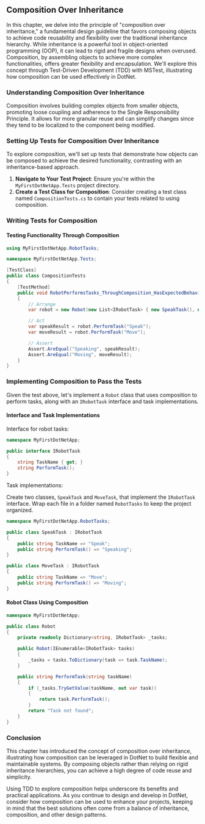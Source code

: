 ## Composition Over Inheritance

In this chapter, we delve into the principle of "composition over inheritance," a fundamental design guideline that favors composing objects to achieve code reusability and flexibility over the traditional inheritance hierarchy. While inheritance is a powerful tool in object-oriented programming (OOP), it can lead to rigid and fragile designs when overused. Composition, by assembling objects to achieve more complex functionalities, offers greater flexibility and encapsulation. We'll explore this concept through Test-Driven Development (TDD) with MSTest, illustrating how composition can be used effectively in DotNet.

### Understanding Composition Over Inheritance

Composition involves building complex objects from smaller objects, promoting loose coupling and adherence to the Single Responsibility Principle. It allows for more granular reuse and can simplify changes since they tend to be localized to the component being modified.

### Setting Up Tests for Composition Over Inheritance

To explore composition, we'll set up tests that demonstrate how objects can be composed to achieve the desired functionality, contrasting with an inheritance-based approach.

1. **Navigate to Your Test Project**: Ensure you're within the `MyFirstDotNetApp.Tests` project directory.
2. **Create a Test Class for Composition**: Consider creating a test class named `CompositionTests.cs` to contain your tests related to using composition.

### Writing Tests for Composition

#### Testing Functionality Through Composition

```csharp
using MyFirstDotNetApp.RobotTasks;

namespace MyFirstDotNetApp.Tests;

[TestClass]
public class CompositionTests
{
    [TestMethod]
    public void RobotPerformsTasks_ThroughComposition_HasExpectedBehavior()
    {
        // Arrange
        var robot = new Robot(new List<IRobotTask> { new SpeakTask(), new MoveTask() });

        // Act
        var speakResult = robot.PerformTask("Speak");
        var moveResult = robot.PerformTask("Move");

        // Assert
        Assert.AreEqual("Speaking", speakResult);
        Assert.AreEqual("Moving", moveResult);
    }
}
```

### Implementing Composition to Pass the Tests

Given the test above, let's implement a `Robot` class that uses composition to perform tasks, along with an `IRobotTask` interface and task implementations.

#### Interface and Task Implementations

Interface for robot tasks:

```csharp
namespace MyFirstDotNetApp;

public interface IRobotTask
{
    string TaskName { get; }
    string PerformTask();
}
```

Task implementations:

Create two classes, `SpeakTask` and `MoveTask`, that implement the `IRobotTask` interface. Wrap each file in a folder named `RobotTasks` to keep the project organized.

```csharp
namespace MyFirstDotNetApp.RobotTasks;

public class SpeakTask : IRobotTask
{
    public string TaskName => "Speak";
    public string PerformTask() => "Speaking";
}

public class MoveTask : IRobotTask
{
    public string TaskName => "Move";
    public string PerformTask() => "Moving";
}
```

#### Robot Class Using Composition

```csharp
namespace MyFirstDotNetApp;

public class Robot
{
    private readonly Dictionary<string, IRobotTask> _tasks;

    public Robot(IEnumerable<IRobotTask> tasks)
    {
        _tasks = tasks.ToDictionary(task => task.TaskName);
    }

    public string PerformTask(string taskName)
    {
        if (_tasks.TryGetValue(taskName, out var task))
        {
            return task.PerformTask();
        }
        return "Task not found";
    }
}
```

### Conclusion

This chapter has introduced the concept of composition over inheritance, illustrating how composition can be leveraged in DotNet to build flexible and maintainable systems. By composing objects rather than relying on rigid inheritance hierarchies, you can achieve a high degree of code reuse and simplicity.

Using TDD to explore composition helps underscore its benefits and practical applications. As you continue to design and develop in DotNet, consider how composition can be used to enhance your projects, keeping in mind that the best solutions often come from a balance of inheritance, composition, and other design patterns.
